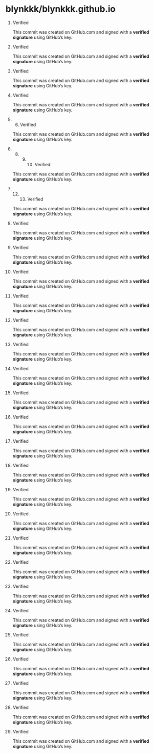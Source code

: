 # blynkkk/blynkkk.github.io

1.  Verified

    This commit was created on GitHub.com and signed with a **verified signature** using GitHub’s key. 

2.  Verified

    This commit was created on GitHub.com and signed with a **verified signature** using GitHub’s key. 

3.  Verified

    This commit was created on GitHub.com and signed with a **verified signature** using GitHub’s key. 

4.  Verified

    This commit was created on GitHub.com and signed with a **verified signature** using GitHub’s key. 

5. 6.  Verified

    This commit was created on GitHub.com and signed with a **verified signature** using GitHub’s key. 

7. 8. 9. 10.  Verified

     This commit was created on GitHub.com and signed with a **verified signature** using GitHub’s key. 

11. 12. 13.  Verified

     This commit was created on GitHub.com and signed with a **verified signature** using GitHub’s key. 

14.  Verified

     This commit was created on GitHub.com and signed with a **verified signature** using GitHub’s key. 

15.  Verified

     This commit was created on GitHub.com and signed with a **verified signature** using GitHub’s key. 

16.  Verified

     This commit was created on GitHub.com and signed with a **verified signature** using GitHub’s key. 

17.  Verified

     This commit was created on GitHub.com and signed with a **verified signature** using GitHub’s key. 

18.  Verified

     This commit was created on GitHub.com and signed with a **verified signature** using GitHub’s key. 

19.  Verified

     This commit was created on GitHub.com and signed with a **verified signature** using GitHub’s key. 

20.  Verified

     This commit was created on GitHub.com and signed with a **verified signature** using GitHub’s key. 

21.  Verified

     This commit was created on GitHub.com and signed with a **verified signature** using GitHub’s key. 

22.  Verified

     This commit was created on GitHub.com and signed with a **verified signature** using GitHub’s key. 

23.  Verified

     This commit was created on GitHub.com and signed with a **verified signature** using GitHub’s key. 

24.  Verified

     This commit was created on GitHub.com and signed with a **verified signature** using GitHub’s key. 

25.  Verified

     This commit was created on GitHub.com and signed with a **verified signature** using GitHub’s key. 

26.  Verified

     This commit was created on GitHub.com and signed with a **verified signature** using GitHub’s key. 

27.  Verified

     This commit was created on GitHub.com and signed with a **verified signature** using GitHub’s key. 

28.  Verified

     This commit was created on GitHub.com and signed with a **verified signature** using GitHub’s key. 

29.  Verified

     This commit was created on GitHub.com and signed with a **verified signature** using GitHub’s key. 

30.  Verified

     This commit was created on GitHub.com and signed with a **verified signature** using GitHub’s key. 

31.  Verified

     This commit was created on GitHub.com and signed with a **verified signature** using GitHub’s key. 

32.  Verified

     This commit was created on GitHub.com and signed with a **verified signature** using GitHub’s key. 

33.  Verified

     This commit was created on GitHub.com and signed with a **verified signature** using GitHub’s key. 

34.  Verified

     This commit was created on GitHub.com and signed with a **verified signature** using GitHub’s key. 

35.  Verified

     This commit was created on GitHub.com and signed with a **verified signature** using GitHub’s key. 

